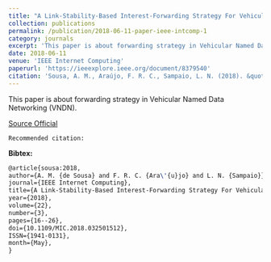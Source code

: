 ```yaml
---
title: "A Link-Stability-Based Interest-Forwarding Strategy For Vehicular Named Data Networks"
collection: publications
permalink: /publication/2018-06-11-paper-ieee-intcomp-1
category: journals
excerpt: 'This paper is about forwarding strategy in Vehicular Named Data Networking (VNDN).'
date: 2018-06-11
venue: 'IEEE Internet Computing'
paperurl: 'https://ieeexplore.ieee.org/document/8379540'
citation: 'Sousa, A. M., Araújo, F. R. C., Sampaio, L. N. (2018). &quot;A Link-Stability-Based Interest-Forwarding Strategy For Vehicular Named Data Networks.&quot; <i>In IEEE Internet Computing</i>. (pp. 16-26). IEEE.'
---
```

This paper is about forwarding strategy in Vehicular Named Data Networking (VNDN).

[Source Official](https://doi.org/10.1109/MIC.2018.032501512)

`Recommended citation:`

**Bibtex:**

```tex
@article{sousa:2018,
author={A. M. {de Sousa} and F. R. C. {Ara\'{u}jo} and L. N. {Sampaio}},
journal={IEEE Internet Computing},
title={A Link-Stability-Based Interest-Forwarding Strategy For Vehicular Named Data Networks},
year={2018},
volume={22},
number={3},
pages={16--26},
doi={10.1109/MIC.2018.032501512},
ISSN={1941-0131}, 
month={May},
}
```
